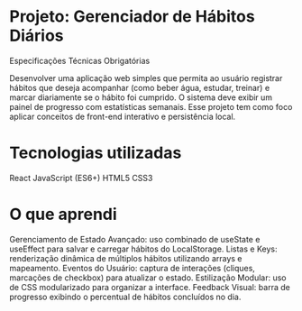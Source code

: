 # Projeto: Gerenciador de Hábitos Diários
Especificações Técnicas Obrigatórias

Desenvolver uma aplicação web simples que permita ao usuário registrar hábitos que deseja acompanhar (como beber água, estudar, treinar) e marcar diariamente se o hábito foi cumprido. O sistema deve exibir um painel de progresso com estatísticas semanais. Esse projeto tem como foco aplicar conceitos de front-end interativo e persistência local.

# Tecnologias utilizadas
React
JavaScript (ES6+)
HTML5
CSS3


# O que aprendi
Gerenciamento de Estado Avançado: uso combinado de useState e useEffect para salvar e carregar hábitos do LocalStorage.
Listas e Keys: renderização dinâmica de múltiplos hábitos utilizando arrays e mapeamento.
Eventos do Usuário: captura de interações (cliques, marcações de checkbox) para atualizar o estado.
Estilização Modular: uso de CSS modularizado para organizar a interface.
Feedback Visual: barra de progresso exibindo o percentual de hábitos concluídos no dia.
